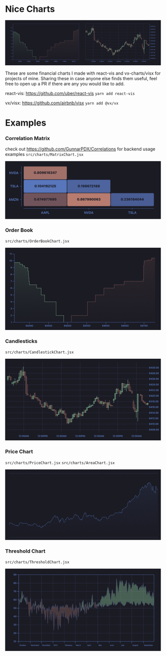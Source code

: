 # Nice Charts

![examples preview](https://github.com/GunnarPDX/Nice-Charts/blob/master/preview.png?raw=true)

These are some financial charts I made with react-vis and vx-charts/visx for projects of mine. 
Sharing these in case anyone else finds them useful, feel free to open up a PR if there are any you would like to add.

react-vis: https://github.com/uber/react-vis
`yarn add react-vis`

vx/visx: https://github.com/airbnb/visx
`yarn add @vx/vx`


# Examples
### Correlation Matrix
check out https://github.com/GunnarPDX/Correlations for backend usage examples
`src/charts/MatrixChart.jsx`

![correlation matrix img](https://github.com/GunnarPDX/Nice-Charts/blob/master/correlation-matrix.png?raw=true)


### Order Book
`src/charts/OrderBookChart.jsx`

![order book chart img](https://github.com/GunnarPDX/Nice-Charts/blob/master/order-book.png?raw=true)


### Candlesticks
`src/charts/CandlestickChart.jsx`

![candlestick chart img](https://github.com/GunnarPDX/Nice-Charts/blob/master/candlesticks.png?raw=true)

### Price Chart
`src/charts/PriceChart.jsx`
`src/charts/AreaChart.jsx`

![price chart img](https://github.com/GunnarPDX/Nice-Charts/blob/master/price-chart.png?raw=true)

### Threshold Chart
`src/charts/ThresholdChart.jsx`

![price chart img](https://github.com/GunnarPDX/Nice-Charts/blob/master/threshold.png?raw=true)
